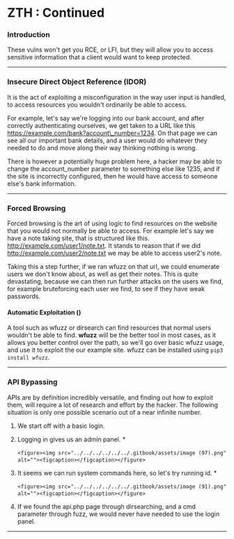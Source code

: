 # ZTH : Continued

### Introduction

These vulns won't get you RCE, or LFI, but they will allow you to access sensitive information that a client would want to keep protected.

***

### Insecure Direct Object Reference (IDOR)

It is the act of exploiting a misconfiguration in the way user input is handled, to access resources you wouldn't ordinarily be able to access.

For example, let's say we're logging into our bank account, and after correctly authenticating ourselves, we get taken to a URL like this https://example.com/bank?account\_number=1234. On that page we can see all our important bank details, and a user would do whatever they needed to do and move along their way thinking nothing is wrong.

There is however a potentially huge problem here, a hacker may be able to change the account\_number parameter to something else like 1235, and if the site is incorrectly configured, then he would have access to someone else's bank information.

***

### Forced Browsing

Forced browsing is the art of using logic to find resources on the website that you would not normally be able to access. For example let's say we have a note taking site, that is structured like this. http://example.com/user1/note.txt. It stands to reason that if we did http://example.com/user2/note.txt we may be able to access user2's note.

Taking this a step further, if we ran wfuzz on that url, we could enumerate users we don't know about, as well as get their notes. This is quite devastating, because we can then run further attacks on the users we find, for example bruteforcing each user we find, to see if they have weak passwords.

#### Automatic Exploitation ()

A tool such as wfuzz or dirsearch can find resources that normal users wouldn't be able to find. **wfuzz** will be the better tool in most cases, as it allows you better control over the path, so we'll go over basic wfuzz usage, and use it to exploit the our example site. wfuzz can be installed using `pip3 install wfuzz`.

***

### API Bypassing

APIs are by definition incredibly versatile, and finding out how to exploit them, will require a lot of research and effort by the hacker. The following situation is only one possible scenario out of a near infinite number.

1. We start off with a basic login.
2. Logging in gives us an admin panel.
   *

       <figure><img src="../../../../../../.gitbook/assets/image (97).png" alt=""><figcaption></figcaption></figure>
3. It seems we can run system commands here, so let's try running id.
   *

       <figure><img src="../../../../../../.gitbook/assets/image (91).png" alt=""><figcaption></figcaption></figure>
4. If we found the api.php page through dirsearching, and a cmd parameter through fuzz, we would never have needed to use the login panel.

***
